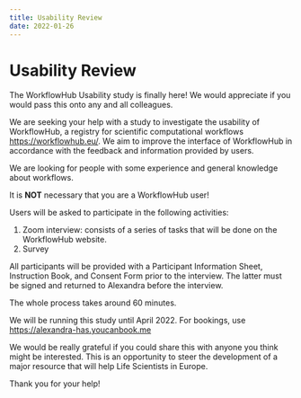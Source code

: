 ```yaml
---
title: Usability Review
date: 2022-01-26
---
```


# Usability Review

The WorkflowHub Usability study is finally here! We would appreciate if you would pass this onto any and all colleagues.

We are seeking your help with a study to investigate the usability of WorkflowHub, a registry for scientific computational workflows <https://workflowhub.eu/>. We aim to improve the interface of WorkflowHub in accordance with the feedback and information provided by users.

We are looking for people with some experience and general knowledge about workflows. 

It is **NOT** necessary that you are a WorkflowHub user!

Users will be asked to participate in the following activities:
1.	Zoom interview: consists of a series of tasks that will be done on the WorkflowHub website. 
2.	Survey

All participants will be provided with a Participant Information Sheet, Instruction Book, and Consent Form prior to the interview. The latter must be signed and returned to Alexandra before the interview.

The whole process takes around 60 minutes. 

We will be running this study until April 2022. For bookings, use <https://alexandra-has.youcanbook.me>

We would be really grateful if you could share this with anyone you think might be interested. This is an opportunity to steer the development of a major resource that will help Life Scientists in Europe.

Thank you for your help!
